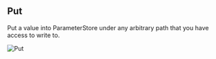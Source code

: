 
## Put

Put a value into ParameterStore under any arbitrary path that you have access to write to.

![Put](/docs/images/gifs/put.gif)